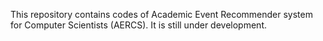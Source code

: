 This repository contains codes of Academic Event Recommender system for Computer Scientists (AERCS). It is still under development.
